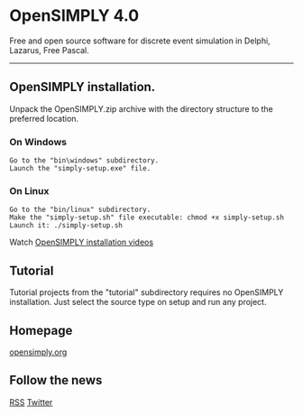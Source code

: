 # OpenSIMPLY 4.0

Free and open source software for discrete event simulation in Delphi, Lazarus, Free Pascal.
*******************************************************************************************

## OpenSIMPLY installation.

Unpack the OpenSIMPLY.zip archive with the directory structure to the preferred location.

### On Windows

    Go to the "bin\windows" subdirectory.
    Launch the "simply-setup.exe" file.

### On Linux

    Go to the "bin/linux" subdirectory.
    Make the "simply-setup.sh" file executable: chmod +x simply-setup.sh
    Launch it: ./simply-setup.sh  


Watch [OpenSIMPLY installation videos](https://www.youtube.com/playlist?list=PLnyWoktGqACfmaw4hh7LUbjeVIhSYfh_W)

## Tutorial 

Tutorial projects from the "tutorial" subdirectory requires no OpenSIMPLY installation. 
Just select the source type on setup and run any project.

## Homepage

[opensimply.org](https://opensimply.org/)

## Follow the news 

[RSS](https://opensimply.org/feed.php) 
[Twitter](https://www.twitter.com/OpenSIMPLY)
